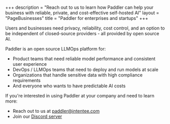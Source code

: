 +++
description = "Reach out to us to learn how Paddler can help your business with reliable, private, and cost-effective self-hosted AI"
layout = "PageBusinesses"
title = "Paddler for enterprises and startups"
+++
    
Users and businesses need privacy, reliability, cost control, and an option to be independent of closed-source providers - all provided by open source AI.
    
    
Paddler is an open source LLMOps platform for:
- Product teams that need reliable model performance and consistent user experience
- DevOps / LLMOps teams that need to deploy and run models at scale
- Organizations that handle sensitive data with high compliance requirements
- And everyone who wants to have predictable AI costs


If you're interested in using Paddler at your company and need to learn more:
- Reach out to us at <a href="mailto:paddler@intentee.com">paddler@intentee.com</a>
- Join our <a href="https://discord.gg/92x3Z8a4gj" target="_blank">Discord server</a>
